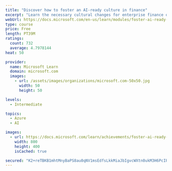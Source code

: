 ```yaml
---
title: "Discover how to foster an AI-ready culture in finance"
excerpt: "Learn the necessary cultural changes for enterprise finance organizations to make AI transformation successful, and how they fit into a holistic AI strategy."
webUrl: https://docs.microsoft.com/en-us/learn/modules/foster-ai-ready-culture-finance/
type: course
price: Free
length: PT39M
ratings:
  count: 732
  average: 4.7978144
heat: 50

provider:
  name: Microsoft Learn
  domain: microsoft.com
  images:
    - url: /assets/images/organizations/microsoft.com-50x50.jpg
      width: 50
      height: 50

levels:
  - Intermediate

topics:
  - Azure
  - AI

images:
  - url: https://docs.microsoft.com/learn/achievements/foster-ai-ready-culture-finance-social.png
    width: 800
    height: 400
    isCached: true

secured: "K2+reTBKB1mhtMnyBaPS8au0qNV1msEdfsLkkMiaJbIgvcWXtn0ukM3H6PcIPDW1mgQO/QwX4unuuxrWAUV2/2A//YtdCg7nxhNScbRmSug2ihdOJ0cTthuTdM7SW3zoYd0gRQuuItML6kGn2gL7wnadVyyXBnY43shov7AiQa9xqlLXVc0bOUoCl5u8WXs4k+rL92PxEjW1TpNNkbK04i7+mKFRbOoMm7XGD0JxyHK3FzhO+XprlAMjYIc29wczfZ4ZNO4XD7fApyRP/RlMiPxmODDeahQ7KO2vu27a+1hcAmQgg+fuY9zziFN5wkIjtaDBX2zJ8kpmi3mQFMl64t77EQMgyTP6ISu09L+HG0tP3+6pEOWa+E/xI6+CdbbqaWYcz3qbM7XIgiF6cGZVfMdn9k5ElB+8EXF8tZSpvyE=;2punLXgascQPaj3xWHw5kw=="
---
```


